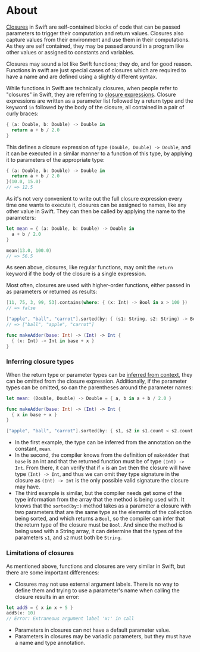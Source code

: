 # About

[Closures][closures] in Swift are self-contained blocks of code that can be passed parameters to trigger their computation and return values. Closures also capture values from their environment and use them in their computations. As they are self contained, they may be passed around in a program like other values or assigned to constants and variables.

Closures may sound a lot like Swift functions; they do, and for good reason. Functions in swift are just special cases of closures which are required to have a name and are defined using a slightly different syntax.

While functions in Swift are technically closures, when people refer to "closures" in Swift, they are referring to [closure expressions][closure-expressions]. Closure expressions are written as a parameter list followed by a return type and the keyword `in` followed by the body of the closure, all contained in a pair of curly braces:

```swift
{ (a: Double, b: Double) -> Double in
  return a + b / 2.0
}
```

This defines a closure expression of type `(Double, Double) -> Double`, and it can be executed in a similar manner to a function of this type, by applying it to parameters of the appropriate type:

```swift
{ (a: Double, b: Double) -> Double in
  return a + b / 2.0
}(10.0, 15.0)
// => 12.5
```

As it's not very convenient to write out the full closure expression every time one wants to execute it, closures can be assigned to names, like any other value in Swift. They can then be called by applying the name to the parameters:

```swift
let mean = { (a: Double, b: Double) -> Double in
  a + b / 2.0
}

mean(13.0, 100.0)
// => 56.5
```

As seen above, closures, like regular functions, may omit the `return` keyword if the body of the closure is a single expression.

Most often, closures are used with higher-order functions, either passed in as parameters or returned as results:

```swift
[11, 75, 3, 99, 53].contains(where: { (x: Int) -> Bool in x > 100 })
// => false

["apple", "ball", "carrot"].sorted(by: { (s1: String, s2: String) -> Bool in s1.count < s2.count })
// => ["ball", "apple", "carrot"]

func makeAdder(base: Int) -> (Int) -> Int {
  { (x: Int) -> Int in base + x }
}
```

### Inferring closure types

When the return type or parameter types can be [inferred from context][inferring-closure-types], they can be omitted from the closure expression. Additionally, if the parameter types can be omitted, so can the parentheses around the parameter names:

```swift
let mean: (Double, Double) -> Double = { a, b in a + b / 2.0 }

func makeAdder(base: Int) -> (Int) -> Int {
  { x in base + x }
}

["apple", "ball", "carrot"].sorted(by: { s1, s2 in s1.count < s2.count })
```

- In the first example, the type can be inferred from the annotation on the constant, `mean`.
- In the second, the compiler knows from the definition of `makeAdder` that `base` is an int and that the returned function must be of type `(Int) -> Int`. From there, it can verify that if `x` is an `Int` then the closure will have type `(Int) -> Int`, and thus we can omit they type signature in the closure as `(Int) -> Int` is the only possible valid signature the closure may have.
- The third example is similar, but the compiler needs get some of the type information from the array that the method is being used with. It knows that the `sorted(by:)` method takes as a parameter a closure with two parameters that are the same type as the elements of the collection being sorted, and which returns a `Bool`, so the compiler can infer that the return type of the closure must be `Bool`. And since the method is being used with a String array, it can determine that the types of the parameters `s1`, and `s2` must both be `String`.

### Limitations of closures

As mentioned above, functions and closures are very similar in Swift, but there are some important differences:

- Closures may not use external argument labels. There is no way to define them and trying to use a parameter's name when calling the closure results in an error:

```swift
let add5 = { x in x + 5 }
add5(x: 10)
// Error: Extraneous argument label 'x:' in call
```

- Parameters in closures can not have a default parameter value.
- Parameters in closures may be variadic parameters, but they must have a name and type annotation.

[closures]: https://docs.swift.org/swift-book/LanguageGuide/Closures.html#
[closure-expressions]: https://docs.swift.org/swift-book/LanguageGuide/Closures.html#ID95
[inferring-closure-types]: https://docs.swift.org/swift-book/LanguageGuide/Closures.html#ID98
